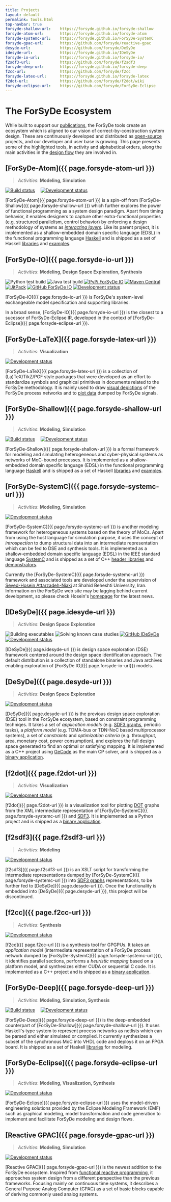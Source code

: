 ```yaml
---
title: Projects
layout: default
permalink: tools.html
top-navbar: true
forsyde-shallow-url:	https://forsyde.github.io/forsyde-shallow
forsyde-atom-url:		https://forsyde.github.io/forsyde-atom
forsyde-systemc-url:	https://forsyde.github.io/ForSyDe-SystemC
forsyde-gpac-url:		https://github.com/forsyde/reactive-gpac
desyde-url:				https://github.com/forsyde/DeSyDe
idesyde-url:			https://forsyde.github.io/IDeSyDe
forsyde-io-url:         https://forsyde.github.io/forsyde-io/
f2sdf3-url:				https://github.com/forsyde/f2sdf3
forsyde-deep-url:		https://forsyde.github.io/forsyde-deep
f2cc-url:				https://github.com/forsyde/f2cc
forsyde-latex-url:		https://forsyde.github.io/forsyde-latex
f2dot-url:				https://github.com/forsyde/f2dot/wiki
forsyde-eclipse-url:	https://github.com/forsyde/ForSyDe-Eclipse
---
```


# The ForSyDe Ecosystem

While built to support our [publications](publications.html), the ForSyDe tools create an ecosystem which is aligned to our vision of correct-by-construction system design. These are continuously developed and distributed as [open-source](https://en.wikipedia.org/wiki/Open-source_software) projects, and our developer and user base is growing. This page presents some of the highlighted tools, in activity and alphabetical orders, along the main activities in the [design flow](https://forsyde.github.io/#our-vision) they are involved in.


## [ForSyDe-Atom]({{ page.forsyde-atom-url }})

> *Activities*: **Modeling, Simulation**

<a href="https://travis-ci.org/forsyde/forsyde-atom"><img src="https://travis-ci.org/forsyde/forsyde-atom.svg?branch=master" alt="Build status"></a>&emsp; 
<a href="https://github.com/forsyde/forsyde-atom"><img src="/assets/images/active.svg" alt="Development status"></a> 

[ForSyDe-Atom]({{ page.forsyde-atom-url }}) is a spin-off from [ForSyDe-Shallow]({{ page.forsyde-shallow-url }}) which further explores the power of functional programming as a system design paradigm. Apart from timing behavior, it enables designers to capture other extra-functional properties (e.g. structured parallelism, control behavior) by enforcing a design methodology of systems as [*interacting layers*](https://forsyde.github.io/forsyde-latex/assets/svg/example-pictures-layered.svg). <!-- Each layer is an environment which captures the semantics of an extra-functional concern as a set of indivisible building blocks called *atoms*. Furthermore, it provides libraries of common building blocks in cyber-physical system design blocks, described as compositional *patterns* of atoms. -->
Like its parent project, it is implemented as a shallow-embedded domain specific language (EDSL) in the functional programming language [Haskell](https://www.haskell.org/) and is shipped as a set of Haskell [libraries](https://github.com/forsyde/forsyde-atom) and [examples](https://github.com/forsyde/forsyde-atom-examples).


## [ForSyDe-IO]({{ page.forsyde-io-url }})

> *Activities*: **Modeling, Design Space Exploration, Synthesis**

![Python test build](https://github.com/forsyde/forsyde-io/actions/workflows/test-builds-python.yml/badge.svg)
![Java test build](https://github.com/forsyde/forsyde-io/actions/workflows/test-builds-java.yml/badge.svg)
[![PyPi ForSyDe IO](https://badgen.net/pypi/v/forsyde-io-python?icon=pypi)](https://pypi.org/project/forsyde-io-python/)
[![Maven Central](https://badgen.net/maven/v/maven-central/io.github.forsyde/forsyde-io-java-core?icon=maven)](https://search.maven.org/artifact/io.github.forsyde/forsyde-io-java-core)
[![JitPack](https://jitpack.io/v/forsyde/forsyde-io.svg)](https://jitpack.io/#forsyde/forsyde-io)
[![GitHub ForSyDe IO](https://badgen.net/github/release/forsyde/forsyde-io?icon=github)](https://github.com/forsyde/forsyde-io/releases)
<a href="https://github.com/forsyde/forsyde-io"><img src="/assets/images/active.svg" alt="Development status"></a> 

[ForSyDe-IO]({{ page.forsyde-io-url }}) is ForSyDe's system-level exchangeable model specification and supporting libraries.

In a broad sense, [ForSyDe-IO]({{ page.forsyde-io-url }}) is the closest to a sucessor of
ForSyDe-Eclipse IR, developed in the context of [ForSyDe-Eclipse]({{ page.forsyde-eclipse-url }}).


## [ForSyDe-LaTeX]({{ page.forsyde-latex-url }})

> *Activities*: **Visualization**

<!-- <a href="https://travis-ci.org/forsyde/forsyde-latex"><img src="https://travis-ci.org/forsyde/forsyde-latex.svg?branch=master" alt="Build status"></a>&emsp;  -->
<a href="https://github.com/forsyde/forsyde-latex"><img src="/assets/images/active.svg" alt="Development status"></a> 

[ForSyDe-LaTeX]({{ page.forsyde-latex-url }}) is a collection of (La)TeX/TikZ/PGF style packages that were developed as an effort to standardize symbols and graphical primitives in documents related to the ForSyDe methodology. It is mainly used to draw [visual depictions](https://forsyde.github.io/forsyde-latex/assets/svg/example-forsyde-tikz.svg) of the ForSyDe process networks and to [plot data](https://forsyde.github.io/forsyde-latex/assets/svg/example-forsyde-plot.svg) dumped by ForSyDe signals. 


## [ForSyDe-Shallow]({{ page.forsyde-shallow-url }})

> *Activities*: **Modeling, Simulation**

<a href="https://travis-ci.org/forsyde/forsyde-shallow"><img src="https://travis-ci.org/forsyde/forsyde-shallow.svg?branch=master" alt="Build status"></a>&emsp; 
<a href="https://github.com/forsyde/forsyde-shallow"><img src="/assets/images/active.svg" alt="Development status"></a> 

[ForSyDe-Shallow]({{ page.forsyde-shallow-url }}) is a formal framework for modeling and simulating heterogeneous and cyber-physical systems as networks of MoC-bound processes. It is implemented as a shallow-embedded domain specific language (EDSL) in the functional programming language [Haskell](https://www.haskell.org/) and is shipped as a set of Haskell [libraries](https://github.com/forsyde/forsyde-shallow) and [examples](https://github.com/forsyde/forsyde-shallow-examples).


## [ForSyDe-SystemC]({{ page.forsyde-systemc-url }})

> *Activities*: **Modeling, Simulation**

<!-- <a href="https://travis-ci.org/forsyde/forsyde-atom"><img src="https://travis-ci.org/forsyde/forsyde-atom.svg?branch=master" alt="Build status"></a>&emsp; --> 
<a href="https://github.com/forsyde/ForSyDe-SystemC"><img src="/assets/images/active.svg" alt="Development status"></a> 

[ForSyDe-SystemC]({{ page.forsyde-systemc-url }}) is another modeling framework for heterogeneous systems based on the theory of MoCs. Apart from using the host language for simulation purpose, it uses the concept of *introspection* to dump structural data into an intermediate representation which can be fed to DSE and synthesis tools. It is implemented as a shallow-embedded domain specific language (EDSL) in the IEEE standard language [SystemC](http://www.accellera.org/downloads/standards/systemc) and is shipped as a set of C++ [header libraries](https://github.com/forsyde/ForSyDe-Systemc) and [demonstrators](https://github.com/forsyde/forsyde-systemc-demonstrators).

Currently the [ForSyDe-SystemC]({{ page.forsyde-systemc-url }}) framework and associated tools are developed under the supervision of [Seyed-Hosein Attarzadeh-Niaki](http://facultymembers.sbu.ac.ir/attarzadeh/) at Shahid Beheshti University, Iran. Information on the ForSyDe web site may be lagging behind current development, so please check Hosein's [homepage](http://facultymembers.sbu.ac.ir/attarzadeh/) for the latest news.


## [IDeSyDe]({{ page.idesyde-url }})

> *Activities*: **Design Space Exploration**

![Building executables](https://github.com/forsyde/IDeSyDe/actions/workflows/test-build.yml/badge.svg)
![Solving known case studies](https://github.com/forsyde/IDeSyDe/actions/workflows/test-case-studies.yml/badge.svg)
[![GitHub IDeSyDe](https://badgen.net/github/release/forsyde/IDeSyDe?icon=github)](https://github.com/forsyde/IDeSyDe/releases)
<a href="https://github.com/forsyde/IDeSyDe"><img src="/assets/images/active.svg" alt="Development status"></a> 

[IDeSyDe]({{ page.idesyde-url }}) is design space exploration (DSE) framework centered around the design space identification approach.
The default distribution is a collection of standalone binaries and Java archives enabling exploration of [ForSyDe IO]({{ page.forsyde-io-url}}) models.

## [DeSyDe]({{ page.desyde-url }})

> *Activities*: **Design Space Exploration**

<!-- <a href="https://travis-ci.org/forsyde/forsyde-atom"><img src="https://travis-ci.org/forsyde/forsyde-atom.svg?branch=master" alt="Build status"></a>&emsp;  -->
<a href="https://github.com/forsyde/DeSyDe"><img src="/assets/images/on-hold.svg" alt="Development status"></a> 

[DeSyDe]({{ page.desyde-url }}) is the previous design space exploration (DSE) tool in the ForSyDe ecosystem, based on constraint programming techniqes. It takes a set of *application models* (e.g. [SDF3 graphs](http://www.es.ele.tue.nl/sdf3/), periodic tasks), a *platform model* (e.g. TDMA-bus or TDN-NoC based multiprocessor systems), a set of *constraints* and *optimization criteria* (e.g. throughput, area, monetary cost, power consumption), and explores the full design space generated to find an optimal or satisfying mapping. It is implemented as a C++ project using [GeCode](http://www.gecode.org/) as the main CP solver, and is shipped as a [binary application](https://github.com/forsyde/DeSyDe).


## [f2dot]({{ page.f2dot-url }})

> *Activities*: **Visualization**

<!-- <a href="https://travis-ci.org/forsyde/f2dot"><img src="https://travis-ci.org/forsyde/f2dot.svg?branch=master" alt="Build status"></a>&emsp;  -->
<a href="https://github.com/forsyde/f2dot"><img src="/assets/images/on-hold.svg" alt="Development status"></a> 

[f2dot]({{ page.f2dot-url }}) is a visualization tool for plotting [DOT](https://en.wikipedia.org/wiki/DOT_(graph_description_language)) graphs from the XML intermediate representation of [ForSyDe-SystemC]({{ page.forsyde-systemc-url }}) and [SDF3](http://www.es.ele.tue.nl/sdf3/). It is implemented as a Python project and is shipped as a [binary application](https://github.com/forsyde/f2dot).


## [f2sdf3]({{ page.f2sdf3-url }})

> *Activities*: **Modeling**

<!-- <a href="https://travis-ci.org/forsyde/forsyde-atom"><img src="https://travis-ci.org/forsyde/forsyde-atom.svg?branch=master" alt="Build status"></a>&emsp; --> 
<a href="https://github.com/forsyde/f2sdf3"><img src="/assets/images/on-hold.svg" alt="Development status"></a> 

[f2sdf3]({{ page.f2sdf3-url }}) is an XSLT script for transforming the intermediate representations dumped by [ForSyDe-SystemC]({{ page.forsyde-systemc-url }}) into [SDF3 graphs](http://www.es.ele.tue.nl/sdf3/) representations, to be further fed to [DeSyDe]({{ page.desyde-url }}). Once the functionality is embedded into [DeSyDe]({{ page.desyde-url }}), this project will be discontinued.


## [f2cc]({{ page.f2cc-url }})

> *Activities*: **Synthesis**

<!-- <a href="https://travis-ci.org/forsyde/forsyde-atom"><img src="https://travis-ci.org/forsyde/forsyde-atom.svg?branch=master" alt="Build status"></a>&emsp;  -->
<a href="https://github.com/forsyde/f2cc"><img src="/assets/images/on-hold.svg" alt="Development status"></a> 

[f2cc]({{ page.f2cc-url }}) is a synthesis tool for GPGPUs. It takes an *application model* (intermediate representation of a ForSyDe process network dumped by [ForSyDe-SystemC]({{ page.forsyde-systemc-url }})), it identifies parallel sections, performs a *heuristic mapping* based on a platform model, and synthesizes either CUDA or sequential C code. It is implemented as a C++ project and is shipped as a [binary application](https://github.com/forsyde/f2cc).



## [ForSyDe-Deep]({{ page.forsyde-deep-url }})

> *Activities*: **Modeling, Simulation, Synthesis**

<a href="https://travis-ci.org/forsyde/forsyde-deep"><img src="https://travis-ci.org/forsyde/forsyde-deep.svg?branch=master" alt="Build status"></a>&emsp;
<a href="https://github.com/forsyde/forsyde-deep"><img src="/assets/images/on-hold.svg" alt="Development status"></a> 

[ForSyDe-Deep]({{ page.forsyde-deep-url }}) is the deep-embedded counterpart of [ForSyDe-Shallow]({{ page.forsyde-shallow-url }}). It uses Haskell's type system to represent process networks as netlists which can be parsed and either simulated or compiled. It currently synthesizes a subset of the synchronous MoC into VHDL code and deploys it on an FPGA board. It is shipped as a set of Haskell [libraries](https://github.com/forsyde/forsyde-deep) for modeling.

## [ForSyDe-Eclipse]({{ page.forsyde-eclipse-url }})

> *Activities*: **Modeling, Visualization, Synthesis**

<!-- <a href="https://travis-ci.org/forsyde/forsyde-eclipse"><img src="https://travis-ci.org/forsyde/forsyde-eclipse.svg?branch=master" alt="Build status"></a>&emsp; --> 
<a href="https://github.com/forsyde/ForSyDe-Eclipse"><img src="/assets/images/on-hold.svg" alt="Development status"></a> 

[ForSyDe-Eclipse]({{ page.forsyde-eclipse-url }}) uses the model-driven engineering solutions provided by the Eclipse Modeling Framework (EMF) such as graphical modeling, model transformation and code generation to implement and facilitate ForSyDe modeling and design flows.


## [Reactive GPAC]({{ page.forsyde-gpac-url }})

> *Activities*: **Modeling, Simulation**

<!-- <a href="https://travis-ci.org/forsyde/forsyde-atom"><img src="https://travis-ci.org/forsyde/forsyde-atom.svg?branch=master" alt="Build status"></a>&emsp; --> 
<a href="https://github.com/forsyde/reactive-gpac"><img src="/assets/images/on-hold.svg" alt="Development status"></a> 

[Reactive GPAC]({{ page.forsyde-gpac-url }}) is the newest addition to the ForSyDe ecosystem. Inspired from [functional reactive programming](https://en.wikipedia.org/wiki/Functional_reactive_programming), it approaches system design from a different perspective than the previous frameworks. Focusing mainly on continuous time systems, it describes a General Purpose Analog Computer (GPAC) as a set of basic blocks capable of deriving commonly used analog systems. 

